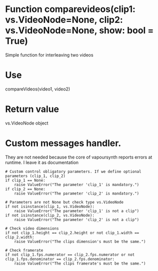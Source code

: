 # Function comparevideos(clip1: vs.VideoNode=None, clip2: vs.VideoNode=None, show: bool = True)
Simple function for interleaving two videos

# Use

  compareVideos(video1, video2)

# Return value

  vs.VideoNode object
  
# Custom messages handler. 

They are not needed because the core of vapoursynth reports errors at runtime. I leave it as documentation

	# Custom control obligatory parameters. If we define optional parameters (clip_1, clip_2) 
	if clip_1 == None:
		raise ValueError("The parameter 'clip_1' is mandatory.")
	if clip_2 == None:
		raise ValueError("The parameter 'clip_2' is mandatory.")
	
	# Parameters are not None but check type vs.VideoNode
	if not isinstance(clip_1, vs.VideoNode):
		raise ValueError("The parameter 'clip_1' is not a clip")
	if not isinstance(clip_2, vs.VideoNode):
		raise ValueError("The parameter 'clip_2' is not a clip")
	
	# Check video dimensions
	if not clip_1.height == clip_2.height or not clip_1.width == clip_2.width:
		raise ValueError("The clips dimension's must be the same.")
		
	# Check framerate
	if not clip_1.fps.numerator == clip_2.fps.numerator or not clip_1.fps.denominator == clip_2.fps.denominator:
		raise ValueError("The clips framerate's must be the same.")

